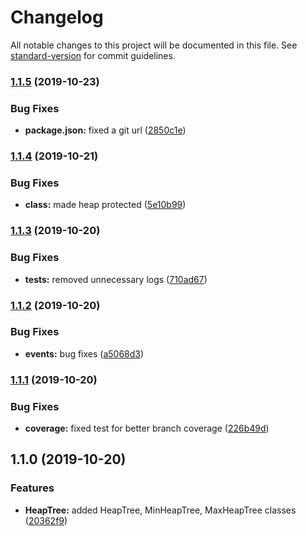 # Changelog

All notable changes to this project will be documented in this file. See [standard-version](https://github.com/conventional-changelog/standard-version) for commit guidelines.

### [1.1.5](https://github.com/algo-js/heap-tree/compare/v1.1.4...v1.1.5) (2019-10-23)


### Bug Fixes

* **package.json:** fixed a git url ([2850c1e](https://github.com/algo-js/heap-tree/commit/2850c1e))



### [1.1.4](https://github.com///compare/v1.1.3...v1.1.4) (2019-10-21)


### Bug Fixes

* **class:** made heap protected ([5e10b99](https://github.com///commit/5e10b99))



### [1.1.3](https://github.com///compare/v1.1.2...v1.1.3) (2019-10-20)


### Bug Fixes

* **tests:** removed unnecessary logs ([710ad67](https://github.com///commit/710ad67))



### [1.1.2](https://github.com///compare/v1.1.1...v1.1.2) (2019-10-20)


### Bug Fixes

* **events:** bug fixes ([a5068d3](https://github.com///commit/a5068d3))



### [1.1.1](https://github.com///compare/v1.1.0...v1.1.1) (2019-10-20)


### Bug Fixes

* **coverage:** fixed test for better branch coverage ([226b49d](https://github.com///commit/226b49d))



## 1.1.0 (2019-10-20)


### Features

* **HeapTree:** added HeapTree, MinHeapTree, MaxHeapTree classes ([20362f9](https://github.com///commit/20362f9))

